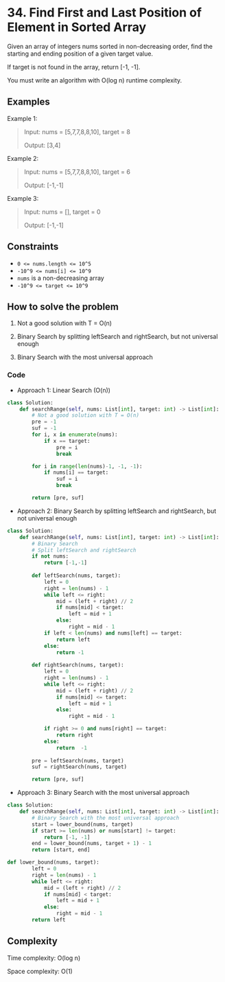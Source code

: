 # 34. Find First and Last Position of Element in Sorted Array
<Badge type="warning" text="Medium" />[<Badge type="info" text="LeetCode" />](https://leetcode.com/problems/find-first-and-last-position-of-element-in-sorted-array/ "Let's go to leetcode")

Given an array of integers nums sorted in non-decreasing order, find the starting and ending position of a given target value.

If target is not found in the array, return [-1, -1].

You must write an algorithm with O(log n) runtime complexity.

## Examples

Example 1:
> Input: nums = [5,7,7,8,8,10], target = 8
>
> Output: [3,4]

Example 2:
> Input: nums = [5,7,7,8,8,10], target = 6
>
> Output: [-1,-1]

Example 3:
> Input: nums = [], target = 0
>
> Output: [-1,-1]

## Constraints

- `0 <= nums.length <= 10^5`
- `-10^9 <= nums[i] <= 10^9`
- `nums` is a non-decreasing array
- `-10^9 <= target <= 10^9`

## How to solve the problem
1. Not a good solution with T = O(n)

2. Binary Search by splitting leftSearch and rightSearch, but not universal enough

3. Binary Search with the most universal approach

### Code

- Approach 1: Linear Search (O(n))
```Python
class Solution:
    def searchRange(self, nums: List[int], target: int) -> List[int]:
        # Not a good solution with T = O(n)
        pre = -1
        suf = -1
        for i, x in enumerate(nums):
            if x == target:
                pre = i
                break

        for i in range(len(nums)-1, -1, -1):
            if nums[i] == target:
                suf = i 
                break

        return [pre, suf]
```
- Approach 2: Binary Search by splitting leftSearch and rightSearch, but not universal enough

```Python
class Solution:
    def searchRange(self, nums: List[int], target: int) -> List[int]:
        # Binary Search
        # Split leftSearch and rightSearch
        if not nums:
            return [-1,-1]
        
        def leftSearch(nums, target):
            left = 0
            right = len(nums) - 1
            while left <= right:
                mid = (left + right) // 2
                if nums[mid] < target:
                    left = mid + 1
                else:
                    right = mid - 1
            if left < len(nums) and nums[left] == target:
                return left 
            else:
                return -1
        
        def rightSearch(nums, target):
            left = 0
            right = len(nums) - 1
            while left <= right:
                mid = (left + right) // 2
                if nums[mid] <= target:
                    left = mid + 1
                else:
                    right = mid - 1

            if right >= 0 and nums[right] == target:
                return right
            else:
                return  -1
    
        pre = leftSearch(nums, target)
        suf = rightSearch(nums, target)

        return [pre, suf]
```
- Approach 3: Binary Search with the most universal approach
```Python
class Solution:
    def searchRange(self, nums: List[int], target: int) -> List[int]:
        # Binary Search with the most universal approach
        start = lower_bound(nums, target)
        if start >= len(nums) or nums[start] != target:
            return [-1, -1]
        end = lower_bound(nums, target + 1) - 1
        return [start, end]

def lower_bound(nums, target):
        left = 0
        right = len(nums) - 1
        while left <= right:
            mid = (left + right) // 2
            if nums[mid] < target:
                left = mid + 1
            else:
                right = mid - 1
        return left 
```

## Complexity

Time complexity: O(log n)

Space complexity: O(1)
